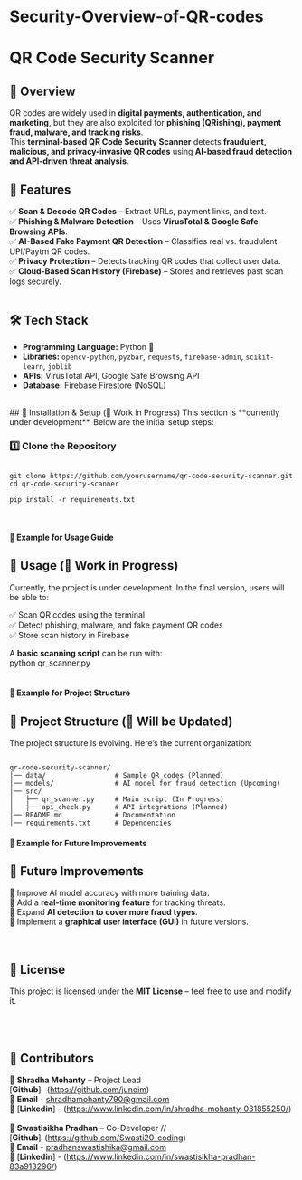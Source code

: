 # Security-Overview-of-QR-codes
# QR Code Security Scanner 

## 🚀 Overview  
QR codes are widely used in **digital payments, authentication, and marketing**, but they are also exploited for **phishing (QRishing), payment fraud, malware, and tracking risks**.  
This **terminal-based QR Code Security Scanner** detects **fraudulent, malicious, and privacy-invasive QR codes** using **AI-based fraud detection and API-driven threat analysis**.
<br>
## 🔹 Features  
✅ **Scan & Decode QR Codes** – Extract URLs, payment links, and text.  
✅ **Phishing & Malware Detection** – Uses **VirusTotal & Google Safe Browsing APIs**.  
✅ **AI-Based Fake Payment QR Detection** – Classifies real vs. fraudulent UPI/Paytm QR codes.  
✅ **Privacy Protection** – Detects tracking QR codes that collect user data.  
✅ **Cloud-Based Scan History (Firebase)** – Stores and retrieves past scan logs securely.  
<br>
## 🛠️ Tech Stack  
- **Programming Language:** Python 🐍  
- **Libraries:** `opencv-python`, `pyzbar`, `requests`, `firebase-admin`, `scikit-learn`, `joblib`  
- **APIs:** VirusTotal API, Google Safe Browsing API  
- **Database:** Firebase Firestore (NoSQL)  
<br>
## 🔹 Installation & Setup (🚧 Work in Progress)  
This section is **currently under development**. Below are the initial setup steps:  

### 1️⃣ Clone the Repository  
```

git clone https://github.com/yourusername/qr-code-security-scanner.git
cd qr-code-security-scanner

pip install -r requirements.txt
```

<br>

#### **🔹 Example for Usage Guide**  
## 🔹 Usage (🚧 Work in Progress)  
Currently, the project is under development. In the final version, users will be able to:  

✅ Scan QR codes using the terminal  
✅ Detect phishing, malware, and fake payment QR codes  
✅ Store scan history in Firebase  

A **basic scanning script** can be run with:  
python qr_scanner.py
<br>
<br>

#### **🔹 Example for Project Structure**  
## 📁 Project Structure (🚧 Will be Updated)  
The project structure is evolving. Here’s the current organization:  
```

qr-code-security-scanner/
│── data/                 # Sample QR codes (Planned)
│── models/               # AI model for fraud detection (Upcoming)
│── src/
│   ├── qr_scanner.py     # Main script (In Progress)
│   ├── api_check.py      # API integrations (Planned)
│── README.md             # Documentation
│── requirements.txt      # Dependencies
```


#### **🔹 Example for Future Improvements**  
## 🚀 Future Improvements  
🔹 Improve AI model accuracy with more training data.  
🔹 Add a **real-time monitoring feature** for tracking threats.  
🔹 Expand **AI detection to cover more fraud types**.  
🔹 Implement a **graphical user interface (GUI)** in future versions.  
<br>
<br>
## 📜 License  
This project is licensed under the **MIT License** – feel free to use and modify it.  
<br>
<br>
<br>  

## 👥 Contributors  

🚀 **Shradha Mohanty** – Project Lead 
<br>
[**Github**]- (https://github.com/junoim) 
<br>
📧 **Email** - shradhamohanty790@gmail.com
<br>
🔗 [**Linkedin**] - (https://www.linkedin.com/in/shradha-mohanty-031855250/)
<br>
<br>
🚀 **Swastisikha Pradhan** – Co-Developer  // 
<br>
[**Github**]-(https://github.com/Swasti20-coding)
<br>
📧 **Email** - pradhanswastishika@gmail.com
<br>
🔗 [**Linkedin**] - (https://www.linkedin.com/in/swastisikha-pradhan-83a913296/)






